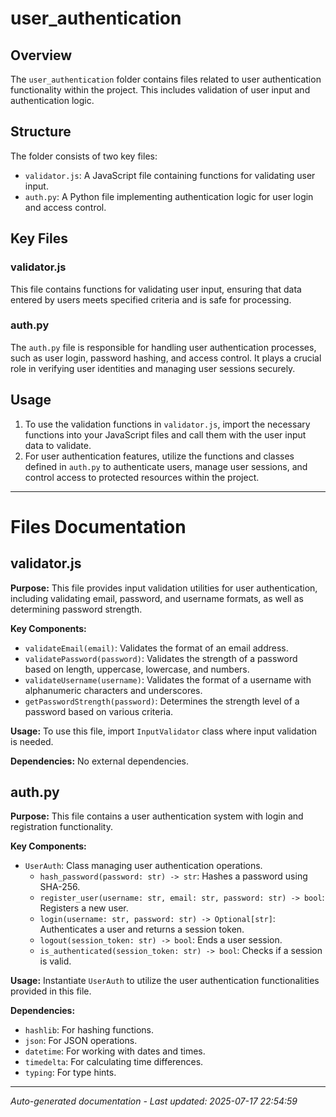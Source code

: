 # user_authentication

## Overview
The `user_authentication` folder contains files related to user authentication functionality within the project. This includes validation of user input and authentication logic.

## Structure
The folder consists of two key files:
- `validator.js`: A JavaScript file containing functions for validating user input.
- `auth.py`: A Python file implementing authentication logic for user login and access control.

## Key Files
### validator.js
This file contains functions for validating user input, ensuring that data entered by users meets specified criteria and is safe for processing.

### auth.py
The `auth.py` file is responsible for handling user authentication processes, such as user login, password hashing, and access control. It plays a crucial role in verifying user identities and managing user sessions securely.

## Usage
1. To use the validation functions in `validator.js`, import the necessary functions into your JavaScript files and call them with the user input data to validate.
2. For user authentication features, utilize the functions and classes defined in `auth.py` to authenticate users, manage user sessions, and control access to protected resources within the project.

---

# Files Documentation

## validator.js

**Purpose:** This file provides input validation utilities for user authentication, including validating email, password, and username formats, as well as determining password strength.

**Key Components:**
- `validateEmail(email)`: Validates the format of an email address.
- `validatePassword(password)`: Validates the strength of a password based on length, uppercase, lowercase, and numbers.
- `validateUsername(username)`: Validates the format of a username with alphanumeric characters and underscores.
- `getPasswordStrength(password)`: Determines the strength level of a password based on various criteria.

**Usage:** To use this file, import `InputValidator` class where input validation is needed.

**Dependencies:** No external dependencies.

## auth.py

**Purpose:** This file contains a user authentication system with login and registration functionality.

**Key Components:**
- `UserAuth`: Class managing user authentication operations.
  - `hash_password(password: str) -> str`: Hashes a password using SHA-256.
  - `register_user(username: str, email: str, password: str) -> bool`: Registers a new user.
  - `login(username: str, password: str) -> Optional[str]`: Authenticates a user and returns a session token.
  - `logout(session_token: str) -> bool`: Ends a user session.
  - `is_authenticated(session_token: str) -> bool`: Checks if a session is valid.

**Usage:** Instantiate `UserAuth` to utilize the user authentication functionalities provided in this file.

**Dependencies:**
- `hashlib`: For hashing functions.
- `json`: For JSON operations.
- `datetime`: For working with dates and times.
- `timedelta`: For calculating time differences.
- `typing`: For type hints.

---
*Auto-generated documentation - Last updated: 2025-07-17 22:54:59*
